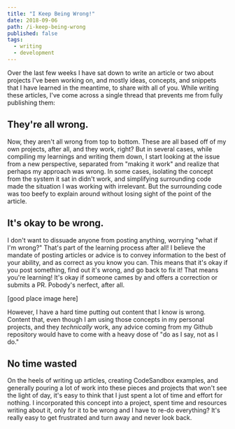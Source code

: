 ```yaml
---
title: "I Keep Being Wrong!"
date: 2018-09-06
path: /i-keep-being-wrong
published: false
tags:
  - writing
  - development
---
```


Over the last few weeks I have sat down to write an article or two about projects I've been working on, and mostly ideas, concepts, and snippets that I have learned in the meantime, to share with all of you. While writing these articles, I've come across a single thread that prevents me from fully publishing them:

## They're all wrong.

Now, they aren't all wrong from top to bottom. These are all based off of my own projects, after all, and they work, right? But in several cases, while compiling my learnings and writing them down, I start looking at the issue from a new perspective, separated from "making it work" and realize that perhaps my approach was wrong. In some cases, isolating the concept from the system it sat in didn't work, and simplifying surrounding code made the situation I was working with irrelevant. But the surrounding code was too beefy to explain around without losing sight of the point of the article.

## It's okay to be wrong.

I don't want to dissuade anyone from posting anything, worrying "what if I'm wrong?" That's part of the learning process after all! I believe the mandate of posting articles or advice is to convey information to the best of your ability, and as correct as you know you can. This means that it's okay if you post something, find out it's wrong, and go back to fix it! That means you're learning! It's okay if someone cames by and offers a correction or submits a PR. Pobody's nerfect, after all.

[good place image here]

However, I have a hard time putting out content that I know is wrong. Content that, even though I am using those concepts in my personal projects, and they _technically_ work, any advice coming from my Github repository would have to come with a heavy dose of "do as I say, not as I do."

## No time wasted

On the heels of writing up articles, creating CodeSandbox examples, and generally pouring a lot of work into these pieces and projects that won't see the light of day, it's easy to think that I just spent a lot of time and effort for nothing. I incorporated this concept into a project, spent time and resources writing about it, only for it to be wrong and I have to re-do everything? It's really easy to get frustrated and turn away and never look back.